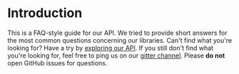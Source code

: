 # Introduction
This is a FAQ-style guide for our API. We tried to provide short answers for the most common questions concerning our libraries.
Can't find what you're looking for? Have a try by [exploring our API](api/index.md). If you still don't find what you're looking for, feel free to ping us on our [gitter channel](https://gitter.im/ImageSharp/General).
Please **do not** open GitHub issues for questions.